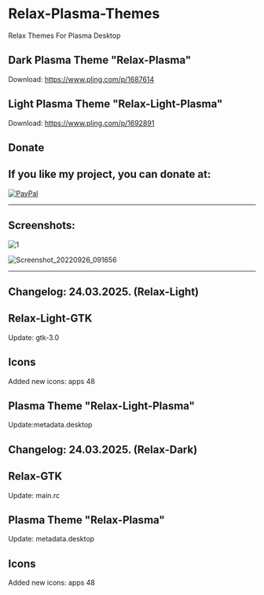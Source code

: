 # Relax-Plasma-Themes
Relax Themes For Plasma Desktop

Dark Plasma Theme "Relax-Plasma"
--------------------------------

Download: https://www.pling.com/p/1687614

Light Plasma Theme "Relax-Light-Plasma"
--------------------------------------

Download: https://www.pling.com/p/1692891


<html>
  <head>
    <meta charset="utf-8" />
  </head>
  <body>
    <h2>Donate</h2>
    <h2>If you like my project, you can donate at:</h2>
    <a href="https://www.paypal.com/paypalme/VesnaLazic">
    <img src="PayPal.png" alt="PayPal" />
    </a>
  </body>
</html>

__________________________________________

Screenshots:
-------------

![1](https://github.com/L4ki/Relax-Plasma-Themes/assets/45247573/e1b4de63-21f0-49c7-a7c0-60d075479489)


![Screenshot_20220926_091656](https://user-images.githubusercontent.com/45247573/216028619-cb61189f-154c-4116-9e66-1800a56f0b82.jpg)

____________________________________________________________________________________________________________________________________

Changelog: 24.03.2025. (Relax-Light)
------------------------------------

Relax-Light-GTK
---------------

Update: gtk-3.0

Icons
------

Added new icons: apps 48

Plasma Theme "Relax-Light-Plasma"
--------------------------------

Update:metadata.desktop

Changelog: 24.03.2025. (Relax-Dark)
-----------------------------------

Relax-GTK
---------------

Update: main.rc

Plasma Theme "Relax-Plasma"
--------------------------------

Update: metadata.desktop

Icons
------

Added new icons: apps 48





